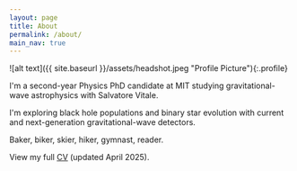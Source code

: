 ```yaml
---
layout: page
title: About
permalink: /about/
main_nav: true
---
```


![alt text]({{ site.baseurl }}/assets/headshot.jpeg "Profile Picture"){:.profile}

I'm a second-year Physics PhD candidate at MIT studying gravitational-wave astrophysics with Salvatore Vitale.

I'm exploring black hole populations and binary star evolution with current and next-generation gravitational-wave detectors. 


Baker, biker, skier, hiker, gymnast, reader.


View my full [CV](./CV_25Apr.pdf) (updated April 2025).

